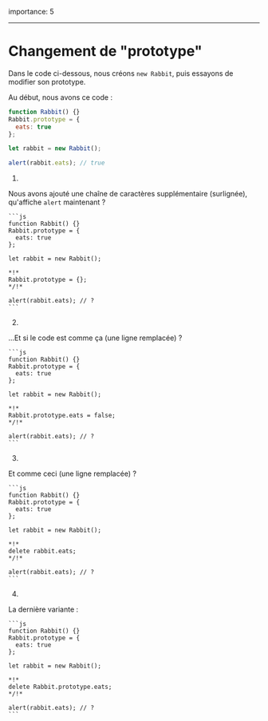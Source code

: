 importance: 5

---

# Changement de "prototype"

Dans le code ci-dessous, nous créons `new Rabbit`, puis essayons de modifier son prototype.

Au début, nous avons ce code :

```js run
function Rabbit() {}
Rabbit.prototype = {
  eats: true
};

let rabbit = new Rabbit();

alert(rabbit.eats); // true
```

1.
Nous avons ajouté une chaîne de caractères supplémentaire (surlignée), qu'affiche `alert` maintenant ?

    ```js
    function Rabbit() {}
    Rabbit.prototype = {
      eats: true
    };

    let rabbit = new Rabbit();

    *!*
    Rabbit.prototype = {};
    */!*

    alert(rabbit.eats); // ?
    ```

2.
...Et si le code est comme ça (une ligne remplacée) ?

    ```js
    function Rabbit() {}
    Rabbit.prototype = {
      eats: true
    };

    let rabbit = new Rabbit();

    *!*
    Rabbit.prototype.eats = false;
    */!*

    alert(rabbit.eats); // ?
    ```

3.
Et comme ceci (une ligne remplacée) ?

    ```js
    function Rabbit() {}
    Rabbit.prototype = {
      eats: true
    };

    let rabbit = new Rabbit();

    *!*
    delete rabbit.eats;
    */!*

    alert(rabbit.eats); // ?
    ```

4.
La dernière variante :

    ```js
    function Rabbit() {}
    Rabbit.prototype = {
      eats: true
    };

    let rabbit = new Rabbit();

    *!*
    delete Rabbit.prototype.eats;
    */!*

    alert(rabbit.eats); // ?
    ```
